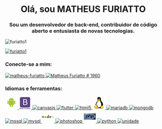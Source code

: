 <h1 align = "center"> Olá, sou MATHEUS FURIATTO </h1>
<h3 align = "center"> Sou um desenvolvedor de back-end, contribuidor de código aberto e entusiasta de novas tecnologias. </h3>

<p align = "left"> <img src = "https://komarev.com/ghpvc/?username=furiatto1&label=Profile%20views&color=0e75b6&style=flat" alt = "furiatto1" /> </p>

<p align = "left"> <a href="https://github.com/ryo-ma/github-profile-trophy"> <img src = "https://github-profile-trophy.vercel.app/?username = furiatto1 "alt =" furiatto1 "/> </a> </p>

<h3 align =" left "> Conecte-se a mim: </h3>
<p align =" left ">
<a href="https://linkedin.com/in/matheus-furiatto-51aab815b" target="blank"> <img align = "center" src = "https://raw.githubusercontent.com/rahuldkjain/github-profile-readme-generator/neutral-icons/src/images/icons/Social/linked-in-alt.svg "alt =" matheus-furiatto "height =" 30 "width =" 40 "/> </a>
<a href = "https://discord.gg/Matheus Furiatto # 1960" target = "blank"> <img align = "center" src = "https://raw.githubusercontent.com/rahuldkjain/github-profile-readme-generator/neutral-icons/src/images/icons/Social/discord.svg "alt =" Matheus Furiatto # 1960 "height =" 30 "width =" 40 "/> </a>
</p>

<h3 align = "left"> Idiomas e ferramentas: </h3>
<p align = "left"> <a href="https://developer.android.com" target="_blank"> <img src = "https://raw.githubusercontent.com/devicons/devicon/master/icons/android/android-original-wordmark.svg "alt =" android "width =" 40 "height =" 40 "/> </a> <a href =" https://getbootstrap.com "target =" _ blank "> <img src =" https://raw.githubusercontent.com/devicons/devicon/master/icons/bootstrap/bootstrap-plain-wordmark.svg "alt =" bootstrap "width =" 40 "height =" 40 " /> </a> <a href="https://canvasjs.com" target="_blank"> <img src = "https: //raw.githubusercontent.com / Hardik0307 / Hardik0307 / master / assets / canvasjs-charts.svg "alt =" canvasjs "width =" 40 "height =" 40 "/> </a> <a href =" https://flutter.dev " target = "_ blank"> <img src = "https://www.vectorlogo.zone/logos/flutterio/flutterio-icon.svg" alt = "flutter" width = "40" height = "40" /> </ a> <a href="https://www.w3.org/html/" target="_blank"> <img src = "https://raw.githubusercontent.com/devicons/devicon/master/icons/html5 /html5-original-wordmark.svg "alt =" html5 "width =" 40 "height =" 40 "/> </a> <a href =" https://www.linux.org/ "target =" _ em branco "><img src = "https://raw.githubusercontent.com/devicons/devicon/master/icons/linux/linux-original.svg" alt = "linux" width = "40" height = "40" /> </ a> <a href="https://mariadb.org/" target="_blank"> <img src = "https://www.vectorlogo.zone/logos/mariadb/mariadb-icon.svg" alt = " mariadb "width =" 40 "height =" 40 "/> </a> <a href="https://www.mongodb.com/" target="_blank"> <img src =" https: // raw .githubusercontent.com / devicons / devicon / master / icons / mongodb / mongodb-original-wordmark.svg "alt =" mongodb "width =" 40 "height =" 40 "/> </a> <a href =" https : // www.microsoft.com/en-us/sql-server "target =" _ blank "> <img src =" https://cdn.worldvectorlogo.com/logos/microsoft-sql-server.svg "alt =" mssql "width = "40" height = "40" /> </a> <a href="https://www.mysql.com/" target="_blank"> <img src = "https://raw.githubusercontent.com /devicons/devicon/master/icons/mysql/mysql-original-wordmark.svg "alt =" mysql "width =" 40 "height =" 40 "/> </a> <a href =" https: // nodejs .org "target =" _ blank "> <img src =" https://raw.githubusercontent.com/devicons/devicon/master/icons/nodejs/nodejs-original-wordmark.svg "alt =" nodejs "width =" 40 "altura =" 40 "/> </a> <a href="https://www.photoshop.com/en" target="_blank"> <img src = "https://raw.githubusercontent.com/devicons/devicon/master/ icons / photoshop / photoshop-line.svg "alt =" photoshop "width =" 40 "height =" 40 "/> </a> <a href =" https://www.php.net "target =" _ blank "> <img src =" https://raw.githubusercontent.com/devicons/devicon/master/icons/php/php-original.svg "alt =" php "width =" 40 "height =" 40 "/> </a> <a href="https://www.python.org" target="_blank"> <img src = "https://raw.githubusercontent.com/devicons/devicon/master/icons/python/ python-original.svg "alt = "python" width = "40" height = "40" /> </a> <a href="https://unity.com/" target="_blank"> <img src = "https: // www.vectorlogo.zone/logos/unity3d/unity3d-icon.svg "alt =" unidade "largura =" 40 "altura =" 40 "/> </a> </p>

